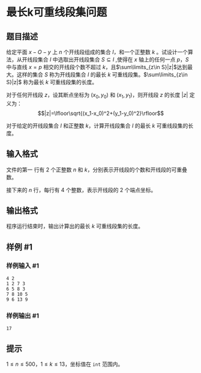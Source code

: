 # 最长k可重线段集问题

## 题目描述

给定平面 $x-O-y$ 上 $n$ 个开线段组成的集合 $I$，和一个正整数 $k$ 。试设计一个算法，从开线段集合 $I$ 中选取出开线段集合 $S\subseteq I$ ,使得在 $x$ 轴上的任何一点 $p$，$S$ 中与直线 $x=p$ 相交的开线段个数不超过 $k$，且$\sum\limits_{z\in S}|z|$达到最大。这样的集合 $S$ 称为开线段集合 $I$ 的最长  $k$ 可重线段集。$\sum\limits_{z\in S}|z|$ 称为最长  $k$ 可重线段集的长度。

对于任何开线段 $z$，设其断点坐标为 $(x_0,y_0)$ 和 $(x_1,y_1)$，则开线段 $z$ 的长度 $|z|$ 定义为：
$$|z|=\lfloor\sqrt{(x_1-x_0)^2+(y_1-y_0)^2}\rfloor$$

对于给定的开线段集合 $I$ 和正整数 $k$，计算开线段集合 $I$ 的最长 $k$ 可重线段集的长度。


## 输入格式

文件的第一 行有 $2$ 个正整数 $n$ 和 $k$，分别表示开线段的个数和开线段的可重叠数。

接下来的 $n$ 行，每行有 $4$ 个整数，表示开线段的 $2$ 个端点坐标。


## 输出格式

程序运行结束时，输出计算出的最长 $k$ 可重线段集的长度。


## 样例 #1

### 样例输入 #1
```
4 2
1 2 7 3
6 5 8 3
7 8 10 5
9 6 13 9
```

### 样例输出 #1

```
17
```

## 提示

$1\leq n\leq 500$，$1 \leq k \leq 13$，坐标值在 `int` 范围内。


